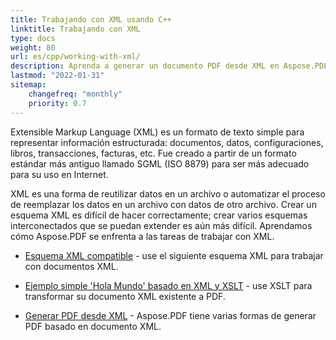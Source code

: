 ```yaml
---
title: Trabajando con XML usando C++
linktitle: Trabajando con XML
type: docs
weight: 80
url: es/cpp/working-with-xml/
description: Aprenda a generar un documento PDF desde XML en Aspose.PDF para C++
lastmod: "2022-01-31"
sitemap:
    changefreq: "monthly"
    priority: 0.7
---
```


Extensible Markup Language (XML) es un formato de texto simple para representar información estructurada: documentos, datos, configuraciones, libros, transacciones, facturas, etc. Fue creado a partir de un formato estándar más antiguo llamado SGML (ISO 8879) para ser más adecuado para su uso en Internet.

XML es una forma de reutilizar datos en un archivo o automatizar el proceso de reemplazar los datos en un archivo con datos de otro archivo. Crear un esquema XML es difícil de hacer correctamente; crear varios esquemas interconectados que se puedan extender es aún más difícil. Aprendamos cómo Aspose.PDF se enfrenta a las tareas de trabajar con XML.

- [Esquema XML compatible](/pdf/cpp/supported-xml-schema/) - use el siguiente esquema XML para trabajar con documentos XML.

- [Ejemplo simple 'Hola Mundo' basado en XML y XSLT](/pdf/cpp/create-a-hello-world-pdf-document-through-xml-and-xslt/) - use XSLT para transformar su documento XML existente a PDF.
- [Generar PDF desde XML](/pdf/cpp/generate-pdf-from-xml/) - Aspose.PDF tiene varias formas de generar PDF basado en documento XML.